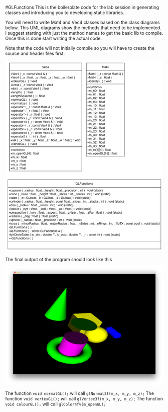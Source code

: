 #GLFunctions
This is the boilerplate code for the lab session in generating classes and introducing you to developing static libraries.

You will need to write Mat4 and Vec4 classes based on the class diagrams below. This UML diagrams show the methods that need to be implemented. I suggest starting with just the method names to get the basic lib to compile. Once this is done start writing the actual code.

Note that the code will not initially compile so you will have to create the source and header files first.

![here](GLClasses.png)

The final output of the program should look like this

![here](GLoutput.png)

The function `void normalGL();` will call `glNormal3f(m_x, m_y, m_z);`
The function `void vertexGL();` will call `glVertex3f(m_x, m_y, m_z);`
The function `void colourGL();` will call `glColor4fv(m_openGL);`